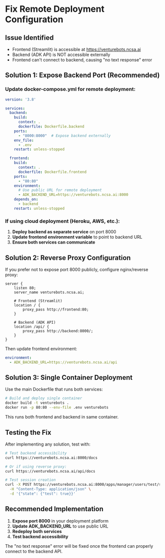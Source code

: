 # Fix Remote Deployment Configuration

## Issue Identified
- Frontend (Streamlit) is accessible at https://venturebots.ncsa.ai
- Backend (ADK API) is NOT accessible externally
- Frontend can't connect to backend, causing "no text response" error

## Solution 1: Expose Backend Port (Recommended)

### Update docker-compose.yml for remote deployment:

```yaml
version: '3.8'

services:
  backend:
    build:
      context: .
      dockerfile: Dockerfile.backend
    ports:
      - "8000:8000"  # Expose backend externally
    env_file:
      - .env
    restart: unless-stopped

  frontend:
    build:
      context: .
      dockerfile: Dockerfile.frontend
    ports:
      - "80:80"
    environment:
      # Use public URL for remote deployment
      - ADK_BACKEND_URL=https://venturebots.ncsa.ai:8000
    depends_on:
      - backend
    restart: unless-stopped
```

### If using cloud deployment (Heroku, AWS, etc.):

1. **Deploy backend as separate service** on port 8000
2. **Update frontend environment variable** to point to backend URL
3. **Ensure both services can communicate**

## Solution 2: Reverse Proxy Configuration

If you prefer not to expose port 8000 publicly, configure nginx/reverse proxy:

```nginx
server {
    listen 80;
    server_name venturebots.ncsa.ai;

    # Frontend (Streamlit)
    location / {
        proxy_pass http://frontend:80;
    }

    # Backend (ADK API)
    location /api/ {
        proxy_pass http://backend:8000/;
    }
}
```

Then update frontend environment:
```yaml
environment:
  - ADK_BACKEND_URL=https://venturebots.ncsa.ai/api
```

## Solution 3: Single Container Deployment

Use the main Dockerfile that runs both services:

```bash
# Build and deploy single container
docker build -t venturebots .
docker run -p 80:80 --env-file .env venturebots
```

This runs both frontend and backend in same container.

## Testing the Fix

After implementing any solution, test with:

```bash
# Test backend accessibility
curl https://venturebots.ncsa.ai:8000/docs

# Or if using reverse proxy:
curl https://venturebots.ncsa.ai/api/docs

# Test session creation
curl -X POST https://venturebots.ncsa.ai:8000/apps/manager/users/test/sessions/test \
  -H "Content-Type: application/json" \
  -d '{"state": {"test": true}}'
```

## Recommended Implementation

1. **Expose port 8000** in your deployment platform
2. **Update ADK_BACKEND_URL** to use public URL
3. **Redeploy both services**
4. **Test backend accessibility**

The "no text response" error will be fixed once the frontend can properly connect to the backend API.